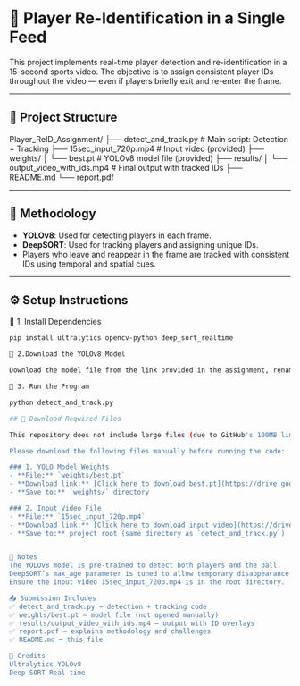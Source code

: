 # 🎯 Player Re-Identification in a Single Feed

This project implements real-time player detection and re-identification in a 15-second sports video. The objective is to assign consistent player IDs throughout the video — even if players briefly exit and re-enter the frame.

---

## 📁 Project Structure

Player_ReID_Assignment/
├── detect_and_track.py # Main script: Detection + Tracking
├── 15sec_input_720p.mp4 # Input video (provided)
├── weights/
│ └── best.pt # YOLOv8 model file (provided)
├── results/
│ └── output_video_with_ids.mp4 # Final output with tracked IDs
├── README.md
└── report.pdf


---

## 🧠 Methodology

- **YOLOv8**: Used for detecting players in each frame.
- **DeepSORT**: Used for tracking players and assigning unique IDs.
- Players who leave and reappear in the frame are tracked with consistent IDs using temporal and spatial cues.

---

## ⚙️ Setup Instructions

🔹 1. Install Dependencies

```bash
pip install ultralytics opencv-python deep_sort_realtime

🔹 2.Download the YOLOv8 Model

Download the model file from the link provided in the assignment, rename it to best.pt, and place it in the weights/ folder.

🔹 3. Run the Program

python detect_and_track.py

## 🔗 Download Required Files

This repository does not include large files (due to GitHub's 100MB limit).

Please download the following files manually before running the code:

### 1. YOLO Model Weights
- **File:** `weights/best.pt`
- **Download link:** [Click here to download best.pt](https://drive.google.com/drive/folders/1Nx6H_n0UUI6L-6i8WknXd4Cv2c3VjZTP?usp=sharing)
- **Save to:** `weights/` directory

### 2. Input Video File
- **File:** `15sec_input_720p.mp4`
- **Download link:** [Click here to download input video](https://drive.google.com/drive/folders/1Nx6H_n0UUI6L-6i8WknXd4Cv2c3VjZTP?usp=sharing)
- **Save to:** project root (same directory as `detect_and_track.py`)


📌 Notes
The YOLOv8 model is pre-trained to detect both players and the ball.
DeepSORT’s max_age parameter is tuned to allow temporary disappearance before reassigning IDs.
Ensure the input video 15sec_input_720p.mp4 is in the root directory.

📤 Submission Includes
✅ detect_and_track.py – detection + tracking code
✅ weights/best.pt – model file (not opened manually)
✅ results/output_video_with_ids.mp4 – output with ID overlays
✅ report.pdf – explains methodology and challenges
✅ README.md – this file

🤝 Credits
Ultralytics YOLOv8
Deep SORT Real-time
